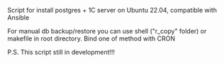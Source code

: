 Script for install postgres + 1C server on Ubuntu 22.04, compatible with Ansible

For manual db backup/restore you can use shell ("r_copy" folder) or makefile in root directory. Bind one of method with CRON

P.S. This script still in development!!!
